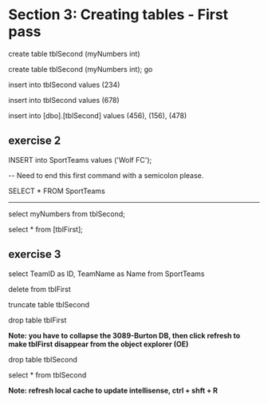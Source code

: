 # Section 3: Creating tables - First pass

create table tblSecond
(myNumbers int)

create table tblSecond
(myNumbers int);
go

insert into tblSecond values (234)

insert into tblSecond values (678)

insert into [dbo].[tblSecond]
values (456), (156), (478)

## exercise 2
INSERT 
into SportTeams
values ('Wolf FC');

-- Need to end this first command with a semicolon please.

SELECT * FROM SportTeams

---
select myNumbers from tblSecond;

select * from [tblFirst];

## exercise 3

select TeamID as ID, TeamName as Name
from SportTeams

delete from tblFirst

truncate table tblSecond

drop table tblFirst

**Note: you have to collapse the 3089-Burton DB, then click refresh to make tblFirst disappear from the object explorer (OE)**

drop table tblSecond

select * from tblSecond

**Note: refresh local cache to update intellisense, ctrl + shft + R**
